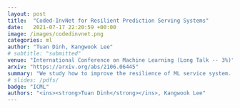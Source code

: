 ```yaml
---
layout: post
title:  "Coded-InvNet for Resilient Prediction Serving Systems"
date:   2021-07-17 22:20:59 +00:00
image: /images/codedinvnet.png
categories: ml
author: "Tuan Dinh, Kangwook Lee"
# subtitle: "submitted"
venue: "International Conference on Machine Learning (Long Talk -- 3%)"
arxiv: "https://arxiv.org/abs/2106.06445"
summary: "We study how to improve the resilience of ML service system. Our method is based on the coded computation method where we encode inputs in such a way that we can simply and effectively reconstruct the failed outputs. To apply the idea for ML models, we propose Coded-InvNet framework with utilizing the invertibility of neural network and the image-to-image translation model. We show that our framework improves the resilience of MLSS, especially with the setting of large numbers of queries."
# slides: /pdfs/
badge: "ICML"
authors: "<ins><strong>Tuan Dinh</strong></ins>, Kangwook Lee"
---
```

<!-- [Presented Slides](){:target="_blank"} -->
